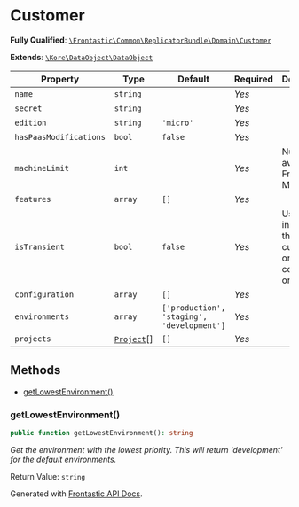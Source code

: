 #  Customer

**Fully Qualified**: [`\Frontastic\Common\ReplicatorBundle\Domain\Customer`](../../../../src/php/ReplicatorBundle/Domain/Customer.php)

**Extends**: [`\Kore\DataObject\DataObject`](https://github.com/kore/DataObject)

Property|Type|Default|Required|Description
--------|----|-------|--------|-----------
`name` | `string` |  | *Yes* | 
`secret` | `string` |  | *Yes* | 
`edition` | `string` | `'micro'` | *Yes* | 
`hasPaasModifications` | `bool` | `false` | *Yes* | 
`machineLimit` | `int` |  | *Yes* | Number of available Frontastic Machines
`features` | `array` | `[]` | *Yes* | 
`isTransient` | `bool` | `false` | *Yes* | Used to indicate this customer is only "half" configured or similar.
`configuration` | `array` | `[]` | *Yes* | 
`environments` | `array` | `['production', 'staging', 'development']` | *Yes* | 
`projects` | [`Project`](Project.md)[] | `[]` | *Yes* | 

## Methods

* [getLowestEnvironment()](#getlowestenvironment)

### getLowestEnvironment()

```php
public function getLowestEnvironment(): string
```

*Get the environment with the lowest priority. This will return 'development' for the default environments.*

Return Value: `string`

Generated with [Frontastic API Docs](https://github.com/FrontasticGmbH/apidocs).
